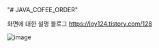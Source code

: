 "# JAVA_COFEE_ORDER" 

화면에 대한 설명 블로그 https://loy124.tistory.com/128

![image](https://user-images.githubusercontent.com/35419326/71608245-27870a80-2bc3-11ea-9e77-18e20799827e.png)
